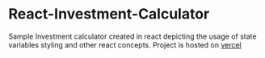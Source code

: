 # React-Investment-Calculator
Sample Investment calculator created in react depicting the usage of state variables styling and other react concepts. 
Project is hosted on [vercel](https://react-investment-calculator.vercel.app/)
